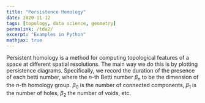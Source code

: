 ```yaml
---
title: "Persistence Homology"
date: 2020-11-12
tags: [topology, data science, geometry]
permalink: /tda2/
excerpt: "Examples in Python"
mathjax: true
---
```


Persistent homology is a method for computing topological features of a space at different spatial resolutions. The main way we do this is by plotting persistence diagrams. Specifically, we record the duration of the presence of each betti number, where the $n$-th Betti number $\beta_n$ to be the dimension of the $n$-th homology group. $\beta_0$ is the number of connected components, $\beta_1$ is the number of holes, $\beta_2$ the number of voids, etc. 
